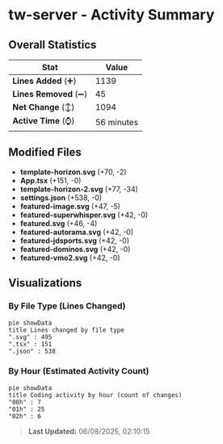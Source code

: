# tw-server - Activity Summary 

## Overall Statistics

| Stat                   | Value                                                             |
| ---------------------- | ----------------------------------------------------------------- |
| **Lines Added** (➕)   | 1139                                          |
| **Lines Removed** (➖) | 45                                        |
| **Net Change** (↕)    | 1094                |
| **Active Time** (⌚)   | 56 minutes |


## Modified Files
- **template-horizon.svg** (+70, -2)
- **App.tsx** (+151, -0)
- **template-horizon-2.svg** (+77, -34)
- **settings.json** (+538, -0)
- **featured-image.svg** (+47, -5)
- **featured-superwhisper.svg** (+42, -0)
- **featured.svg** (+46, -4)
- **featured-autorama.svg** (+42, -0)
- **featured-jdsports.svg** (+42, -0)
- **featured-dominos.svg** (+42, -0)
- **featured-vmo2.svg** (+42, -0)

## Visualizations

### By File Type (Lines Changed)

```mermaid
pie showData
title Lines changed by file type
".svg" : 495
".tsx" : 151
".json" : 538
```

### By Hour (Estimated Activity Count)

```mermaid
pie showData
title Coding activity by hour (count of changes)
"00h" : 7
"01h" : 25
"02h" : 6
```


> **Last Updated:** 06/08/2025, 02:10:15
